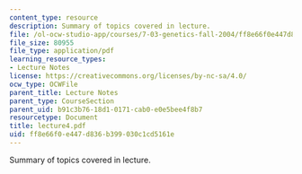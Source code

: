 ```yaml
---
content_type: resource
description: Summary of topics covered in lecture.
file: /ol-ocw-studio-app/courses/7-03-genetics-fall-2004/ff8e66f0e447d836b399030c1cd5161e_lecture4.pdf
file_size: 80955
file_type: application/pdf
learning_resource_types:
- Lecture Notes
license: https://creativecommons.org/licenses/by-nc-sa/4.0/
ocw_type: OCWFile
parent_title: Lecture Notes
parent_type: CourseSection
parent_uid: b91c3b76-18d1-0171-cab0-e0e5bee4f8b7
resourcetype: Document
title: lecture4.pdf
uid: ff8e66f0-e447-d836-b399-030c1cd5161e
---
```

Summary of topics covered in lecture.